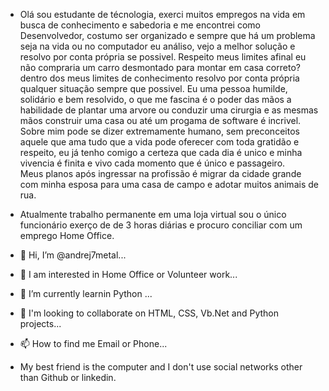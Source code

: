 - Olá sou estudante de técnologia, exerci muitos empregos na vida em busca de conhecimento e sabedoria e me encontrei como Desenvolvedor, costumo ser organizado e sempre   que há um problema seja na vida ou no computador eu análiso, vejo a melhor solução e resolvo por conta própria se possivel. Respeito meus limites afinal eu não
  compraria um carro desmontado para montar em casa correto? dentro dos meus limites de conhecimento resolvo por conta própria qualquer situação sempre que possivel.
  Eu uma pessoa humilde, solidário e bem resolvido, o que me fascina é o poder das mãos a habilidade de plantar uma arvore ou  conduzir uma cirurgia e as mesmas mãos 
  construir uma casa   ou até um progama de software é incrivel. Sobre mim pode se dizer extremamente humano, sem preconceitos aquele que ama tudo que a vida pode 
  oferecer com toda gratidão  e respeito, eu já tenho comigo a certeza que cada dia é unico e minha vivencia é finita e vivo cada momento que é único e passageiro.  
  Meus planos após ingressar na profissão é migrar da cidade grande com minha esposa para uma casa de campo e adotar muitos animais de rua.

- Atualmente trabalho permanente em uma loja virtual sou o único funcionário exerço de de 3 horas diárias e procuro conciliar com um emprego Home Office.

- 👋 Hi, I’m @andrej7metal...
- 👀 I am interested in Home Office or Volunteer work...
- 🌱 I’m currently learnin Python ...
- 💞️ I'm looking to collaborate on HTML, CSS, Vb.Net and Python projects...
- 📫 How to find me Email or Phone...
- My best friend is the computer and I don't use social networks other than Github or linkedin.

<!---
andrej7metal/andrej7metal is a ✨ special ✨ repository because its `README.md` (this file) appears on your GitHub profile.
You can click the Preview link to take a look at your changes.
--->
